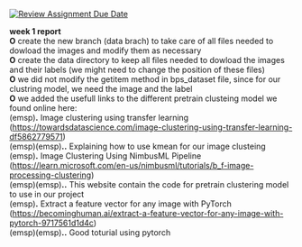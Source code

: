 [![Review Assignment Due Date](https://classroom.github.com/assets/deadline-readme-button-24ddc0f5d75046c5622901739e7c5dd533143b0c8e959d652212380cedb1ea36.svg)](https://classroom.github.com/a/xrP3eqMC)


__week 1 report__ <br>
**O** create the new branch (data brach) to take care of all files needed to dowload the images and modify them as necessary <br>
**O** create the data directory to keep all files needed to dowload the images and their labels (we might need to change the position of these files) <br>
**O** we did not modify the getitem method in bps_dataset file, since for our clustring model, we need the image and the label <br>
**O** we added the usefull links to the different pretrain clusteing model we found online here: <br>
      (emsp)**.** Image clustering using transfer learning (https://towardsdatascience.com/image-clustering-using-transfer-learning-df5862779571) <br>
            (emsp)(emsp)**..** Explaining how to use kmean for our image clusteing <br>
      (emsp)**.** Image Clustering Using NimbusML Pipeline (https://learn.microsoft.com/en-us/nimbusml/tutorials/b_f-image-processing-clustering) <br>
            (emsp)(emsp)**..** This website contain the code for pretrain clustering model to use in our project <br>
      (emsp)**.** Extract a feature vector for any image with PyTorch (https://becominghuman.ai/extract-a-feature-vector-for-any-image-with-pytorch-9717561d1d4c) <br>
            (emsp)(emsp)**..** Good toturial using pytorch <br>